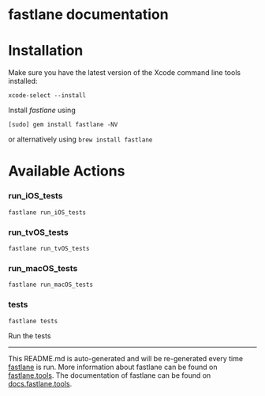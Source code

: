fastlane documentation
================
# Installation

Make sure you have the latest version of the Xcode command line tools installed:

```
xcode-select --install
```

Install _fastlane_ using
```
[sudo] gem install fastlane -NV
```
or alternatively using `brew install fastlane`

# Available Actions
### run_iOS_tests
```
fastlane run_iOS_tests
```

### run_tvOS_tests
```
fastlane run_tvOS_tests
```

### run_macOS_tests
```
fastlane run_macOS_tests
```

### tests
```
fastlane tests
```
Run the tests

----

This README.md is auto-generated and will be re-generated every time [fastlane](https://fastlane.tools) is run.
More information about fastlane can be found on [fastlane.tools](https://fastlane.tools).
The documentation of fastlane can be found on [docs.fastlane.tools](https://docs.fastlane.tools).
